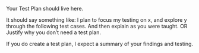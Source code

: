 
Your Test Plan should live here.

It should say something like:
I plan to focus my testing on x, and explore y through the following test cases. And then explain as you were taught.
OR
Justify why you don’t need a test plan.

If you do create a test plan, I expect a summary of your findings and testing.


